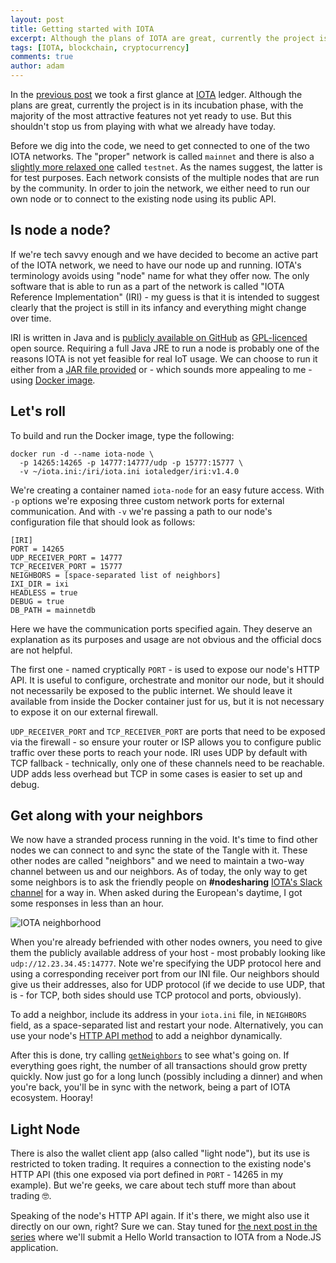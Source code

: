 ```yaml
---
layout: post
title: Getting started with IOTA
excerpt: Although the plans of IOTA are great, currently the project is in its incubation phase, with the majority of the most attractive features not yet ready to use. But this shouldn't stop us from playing with what we already have today. Let's play!
tags: [IOTA, blockchain, cryptocurrency]
comments: true
author: adam
---
```


In the [previous post](/blog/iota-new-kid-in-cryptocurrency-town/) we took a first glance at [IOTA](http://iota.org/) ledger. Although the plans are great, currently the project is in its incubation phase, with the majority of the most attractive features not yet ready to use. But this shouldn't stop us from playing with what we already have today.

Before we dig into the code, we need to get connected to one of the two IOTA networks. The "proper" network is called `mainnet` and there is also a [slightly more relaxed one](https://blog.iota.org/the-iota-testnet-training-wheels-for-the-community-fd65dbdddb3b) called `testnet`. As the names suggest, the latter is for test purposes. Each network consists of the multiple nodes that are run by the community. In order to join the network, we either need to run our own node or to connect to the existing node using its public API. 

## Is node a node?

If we're tech savvy enough and we have decided to become an active part of the IOTA network, we need to have our node up and running. IOTA's terminology avoids using "node" name for what they offer now. The only software that is able to run as a part of the network is called "IOTA Reference Implementation" (IRI) - my guess is that it is intended to suggest clearly that the project is still in its infancy and everything might change over time.

IRI is written in Java and is [publicly available on GitHub](https://github.com/iotaledger/iri) as [GPL-licenced](https://github.com/iotaledger/iri/blob/dev/LICENSE) open source. Requiring a full Java JRE to run a node is probably one of the reasons IOTA is not yet feasible for real IoT usage. We can choose to run it either from a [JAR file provided](https://github.com/iotaledger/iri/releases) or - which sounds more appealing to me - using [Docker image](https://hub.docker.com/r/iotaledger/iri/).


## Let's roll

To build and run the Docker image, type the following:

```
docker run -d --name iota-node \
  -p 14265:14265 -p 14777:14777/udp -p 15777:15777 \
  -v ~/iota.ini:/iri/iota.ini iotaledger/iri:v1.4.0
```

We're creating a container named `iota-node` for an easy future access. With `-p` options we're exposing three custom network ports for external communication. And with `-v` we're passing a path to our node's configuration file that should look as follows:

```
[IRI]
PORT = 14265
UDP_RECEIVER_PORT = 14777
TCP_RECEIVER_PORT = 15777
NEIGHBORS = [space-separated list of neighbors]
IXI_DIR = ixi
HEADLESS = true
DEBUG = true
DB_PATH = mainnetdb
```

Here we have the communication ports specified again. They deserve an explanation as its purposes and usage are not obvious and the official docs are not helpful.

The first one - named cryptically `PORT` - is used to expose our node's HTTP API. It is useful to configure, orchestrate and monitor our node, but it should not necessarily be exposed to the public internet. We should leave it available from inside the Docker container just for us, but it is not necessary to expose it on our external firewall.

`UDP_RECEIVER_PORT` and `TCP_RECEIVER_PORT` are ports that need to be exposed via the firewall - so ensure your router or ISP allows you to configure public traffic over these ports to reach your node. IRI uses UDP by default with TCP fallback - technically, only one of these channels need to be reachable. UDP adds less overhead but TCP in some cases is easier to set up and debug.

## Get along with your neighbors

We now have a stranded process running in the void. It's time to find other nodes we can connect to and sync the state of the Tangle with it. These other nodes are called "neighbors" and we need to maintain a two-way channel between us and our neighbors. As of today, the only way to get some neighbors is to ask the friendly people on **#nodesharing** [IOTA's Slack channel](https://slack.iota.org/) for a way in. When asked during the European's daytime, I got some responses in less than an hour.

![IOTA neighborhood](/images/iota/neighborhood.jpg)

When you're already befriended with other nodes owners, you need to give them the publicly available address of your host - most probably looking like `udp://12.23.34.45:14777`. Note we're specifying the UDP protocol here and using a corresponding receiver port from our INI file. Our neighbors should give us their addresses, also for UDP protocol (if we decide to use UDP, that is - for TCP, both sides should use TCP protocol and ports, obviously).

To add a neighbor, include its address in your `iota.ini` file, in `NEIGHBORS` field, as a space-separated list and restart your node. Alternatively, you can use your node's [HTTP API method](https://iota.readme.io/v1.2.0/reference) to add a neighbor dynamically.

After this is done, try calling [`getNeighbors`](https://iota.readme.io/v1.2.0/reference#getneighborsactivity) to see what's going on. If everything goes right, the number of all transactions should grow pretty quickly. Now just go for a long lunch (possibly including a dinner) and when you're back, you'll be in sync with the network, being a part of IOTA ecosystem. Hooray!

## Light Node

There is also the wallet client app (also called "light node"), but its use is restricted to token trading. It requires a connection to the existing node's HTTP API (this one exposed via port defined in `PORT` - 14265 in my example). But we're geeks, we care about tech stuff more than about trading 🤓.

Speaking of the node's HTTP API again. If it's there, we might also use it directly on our own, right? Sure we can. Stay tuned for [the next post in the series](/blog/iota-hello-world/) where we'll submit a Hello World transaction to IOTA from a Node.JS application.
